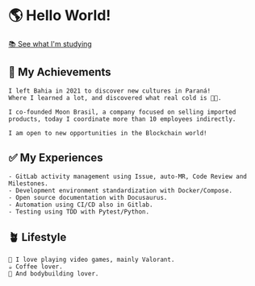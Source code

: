 # 🌎 Hello World!

[📚 See what I'm studying](https://xonfps.notion.site/Academy-dd1e81963f354779bd0c815f5b85efc9)

## 🏁 My Achievements

```
I left Bahia in 2021 to discover new cultures in Paraná!
Where I learned a lot, and discovered what real cold is 🤣🤣.

I co-founded Moon Brasil, a company focused on selling imported products, today I coordinate more than 10 employees indirectly.

I am open to new opportunities in the Blockchain world!
```

## ✅ My Experiences

```
- GitLab activity management using Issue, auto-MR, Code Review and Milestones.
- Development environment standardization with Docker/Compose.
- Open source documentation with Docusaurus.
- Automation using CI/CD also in Gitlab.
- Testing using TDD with Pytest/Python.
```

## 🪴 Lifestyle

```
🔫 I love playing video games, mainly Valorant.
☕ Coffee lover.
💪 And bodybuilding lover.
```
